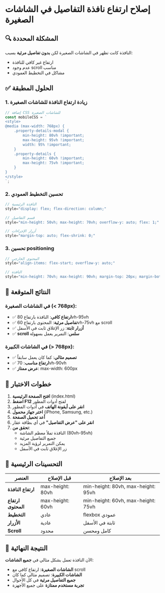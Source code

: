 # إصلاح ارتفاع نافذة التفاصيل في الشاشات الصغيرة

## 🔍 المشكلة المحددة

النافذة كانت تظهر في الشاشات الصغيرة لكن **بدون تفاصيل مرئية** بسبب:
- ارتفاع غير كافي للنافذة
- عدم وجود scroll مناسب
- مشاكل في التخطيط العمودي

## ✅ الحلول المطبقة

### 1. زيادة ارتفاع النافذة للشاشات الصغيرة
```javascript
// إضافة CSS للشاشات الصغيرة
const mobileCSS = `
<style>
@media (max-width: 768px) {
    .property-details-modal {
        min-height: 80vh !important;
        max-height: 95vh !important;
        width: 95% !important;
    }
    .property-details {
        min-height: 60vh !important;
        max-height: 75vh !important;
    }
}
</style>
`;
```

### 2. تحسين التخطيط العمودي
```javascript
// النافذة الرئيسية
style="display: flex; flex-direction: column;"

// قسم التفاصيل
style="min-height: 50vh; max-height: 70vh; overflow-y: auto; flex: 1;"

// أزرار الإجراءات
style="margin-top: auto; flex-shrink: 0;"
```

### 3. تحسين positioning
```javascript
// المحتوى الخارجي
style="align-items: flex-start; overflow-y: auto;"

// النافذة
style="min-height: 70vh; max-height: 90vh; margin-top: 20px; margin-bottom: 20px;"
```

## 🎯 النتائج المتوقعة

### في الشاشات الصغيرة (< 768px):
- ✅ **ارتفاع كافي**: النافذة بارتفاع 80vh-95vh
- ✅ **تفاصيل مرئية**: المحتوى بارتفاع 60vh-75vh مع scroll
- ✅ **أزرار ثابتة**: زر الإغلاق ثابت في الأسفل
- ✅ **scroll سلس**: التمرير يعمل بسهولة

### في الشاشات الكبيرة (> 768px):
- ✅ **تصميم مثالي**: كما كان يعمل سابقاً
- ✅ **ارتفاع مناسب**: 70vh-90vh
- ✅ **عرض ممتاز**: max-width: 600px

## 🧪 خطوات الاختبار

1. **افتح الصفحة الرئيسية** (index.html)
2. **اضغط F12** لفتح أدوات المطور
3. **انقر على أيقونة الهاتف** في أدوات المطور
4. **اختر جهاز محمول** (iPhone, Samsung, etc.)
5. **أعد تحميل الصفحة**
6. **انقر على "عرض التفاصيل"** في أي بطاقة عقار
7. **تحقق من**:
   - النافذة تملأ معظم الشاشة (80vh-95vh)
   - جميع التفاصيل مرئية
   - يمكن التمرير لرؤية المزيد
   - زر الإغلاق ثابت في الأسفل

## 📱 التحسينات الرئيسية

| العنصر | قبل الإصلاح | بعد الإصلاح |
|---------|-------------|-------------|
| **ارتفاع النافذة** | max-height: 80vh | min-height: 80vh, max-height: 95vh |
| **ارتفاع المحتوى** | max-height: 60vh | min-height: 60vh, max-height: 75vh |
| **التخطيط** | عادي | flexbox عمودي |
| **الأزرار** | عادية | ثابتة في الأسفل |
| **Scroll** | محدود | كامل ومحسن |

## 🎉 النتيجة النهائية

الآن النافذة تعمل بشكل مثالي في **جميع الشاشات**:
- **الشاشات الصغيرة**: ارتفاع كافي مع scroll
- **الشاشات الكبيرة**: تصميم مثالي كما كان
- **جميع التفاصيل مرئية** في كل الأحوال
- **تجربة مستخدم ممتازة** على جميع الأجهزة
